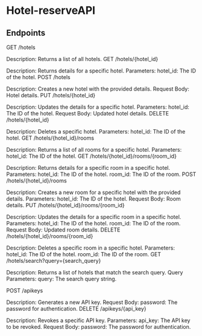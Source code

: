 # Hotel-reserveAPI

## Endpoints


GET /hotels

Description: Returns a list of all hotels.
GET /hotels/{hotel_id}

Description: Returns details for a specific hotel.
Parameters:
hotel_id: The ID of the hotel.
POST /hotels

Description: Creates a new hotel with the provided details.
Request Body: Hotel details.
PUT /hotels/{hotel_id}

Description: Updates the details for a specific hotel.
Parameters:
hotel_id: The ID of the hotel.
Request Body: Updated hotel details.
DELETE /hotels/{hotel_id}

Description: Deletes a specific hotel.
Parameters:
hotel_id: The ID of the hotel.
GET /hotels/{hotel_id}/rooms

Description: Returns a list of all rooms for a specific hotel.
Parameters:
hotel_id: The ID of the hotel.
GET /hotels/{hotel_id}/rooms/{room_id}

Description: Returns details for a specific room in a specific hotel.
Parameters:
hotel_id: The ID of the hotel.
room_id: The ID of the room.
POST /hotels/{hotel_id}/rooms

Description: Creates a new room for a specific hotel with the provided details.
Parameters:
hotel_id: The ID of the hotel.
Request Body: Room details.
PUT /hotels/{hotel_id}/rooms/{room_id}

Description: Updates the details for a specific room in a specific hotel.
Parameters:
hotel_id: The ID of the hotel.
room_id: The ID of the room.
Request Body: Updated room details.
DELETE /hotels/{hotel_id}/rooms/{room_id}

Description: Deletes a specific room in a specific hotel.
Parameters:
hotel_id: The ID of the hotel.
room_id: The ID of the room.
GET /hotels/search?query={search_query}

Description: Returns a list of hotels that match the search query.
Query Parameters:
query: The search query string.


POST /apikeys

Description: Generates a new API key.
Request Body:
password: The password for authentication.
DELETE /apikeys/{api_key}

Description: Revokes a specific API key.
Parameters:
api_key: The API key to be revoked.
Request Body:
password: The password for authentication.